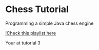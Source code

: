 # Chess Tutorial

Programming a simple Java chess engine

[!Check this playlist here](https://www.youtube.com/playlist?list=PLQV5mozTHmaffB0rBsD6m9VN1azgo5wXl)

Your at tutorial 3